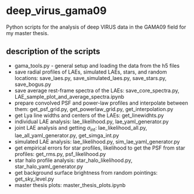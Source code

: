# deep_virus_gama09
Python scripts for the analysis of deep VIRUS data in the GAMA09 field for my master thesis.

## description of the scripts
* gama_tools.py - general setup and loading the data from the h5 files
* save radial profiles of LAEs, simulated LAEs, stars, and random locations: save_laes.py, save_simulated_laes.py, save_stars.py, save_bogus.py
* save average rest-frame spectra of the LAEs: save_core_spectra.py, LAE_sample_plot_and_average_spectra.ipynb
* prepare convolved PSF and power-law profiles and interpolate between them: get_psf_grid.py, get_powerlaw_grid.py, get_interpolation.py 
* get Lya line widths and centers of the LAEs: get_linewidhts.py
* individual LAE analysis: lae_likelihood.py, lae_yaml_generator.py
* joint LAE analysis and getting $\sigma_\mathrm{int}$: lae_likelihood_all.py, lae_all_yaml_generator.py, get_simga_int.py
* simulated LAE analysis: lae_likelihood.py, sim_lae_yaml_generator.py
* get empirical errors for star profiles, likelihood to get the PSF from star profiles: get_rms.py, psf_likelihood.py
* star halo profile analysis: star_halo_likelihood.py, star_halo_yaml_generator.py
* get background surface brightness from random pointings: get_sky_level.py
* master thesis plots: master_thesis_plots.ipynb
